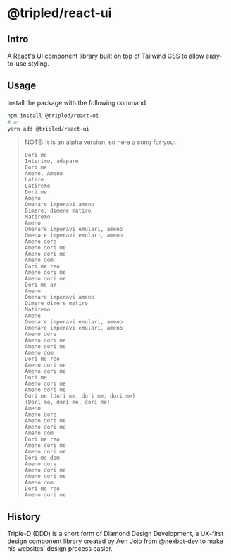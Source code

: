 # @tripled/react-ui

## Intro
A React's UI component library built on top of Tailwind CSS to allow easy-to-use styling.

## Usage
Install the package with the following command.

```sh
npm install @tripled/react-ui
# or
yarn add @tripled/react-ui
```

> NOTE: It is an alpha version, so here a song for you:
> ```
> Dori me
> Interimo, adapare
> Dori me
> Ameno, Ameno
> Latire
> Latiremo
> Dori me
> Ameno
> Omenare imperavi ameno
> Dimere, dimere matiro
> Matiremo
> Ameno
> Omenare imperavi emulari, ameno
> Omenare imperavi emulari, ameno
> Ameno dore
> Ameno dori me
> Ameno dori me
> Ameno dom
> Dori me reo
> Ameno dori me
> Ameno dori me
> Dori me am
> Ameno
> Omenare imperavi ameno
> Dimere dimere matiro
> Matiremo
> Ameno
> Omenare imperavi emulari, ameno
> Omenare imperavi emulari, ameno
> Ameno dore
> Ameno dori me
> Ameno dori me
> Ameno dom
> Dori me reo
> Ameno dori me
> Ameno dori me
> Dori me
> Ameno dori me
> Ameno dori me
> Dori me (dori me, dori me, dori me)
> (Dori me, dori me, dori me)
> Ameno
> Ameno dore
> Ameno dori me
> Ameno dori me
> Ameno dom
> Dori me reo
> Ameno dori me
> Ameno dori me
> Dori me dom
> Ameno dore
> Ameno dori me
> Ameno dori me
> Ameno dom
> Dori me reo
> Ameno dori me
> ```

## History
Triple-D (DDD) is a short form of Diamond Design Development, a UX-first design component library created by [Aen Jojo](https://aenjojo.dev) from [@nexbot-dev](https://github.com/nexbot-dev) to make his websites' design process easier.